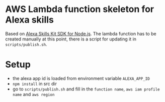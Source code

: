 # AWS Lambda function skeleton for Alexa skills

Based on [Alexa Skills Kit SDK for Node.js](https://github.com/alexa/alexa-skills-kit-sdk-for-nodejs). The lambda function has to be created manually at this point, there is a script for updating it in `scripts/publish.sh`.

# Setup

* the alexa app id is loaded from environment variable `ALEXA_APP_ID`
* `npm install` in src dir
* go to `scripts/publish.sh` and fill in the `function name`, `aws iam profile name` and `aws region`